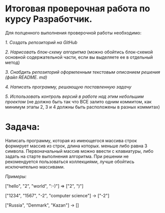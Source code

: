 # Итоговая проверочная работа по курсу Разработчик.

Для полценного выполнения проверочной работы необходимо:

*1. Создать репозиторий на GitHub*

*2. Нарисовать блок-схему алгоритма* (можно обойтись блок-схемой основной содержательной части, если вы
выделяете ее в отдельный метод)

*3. Снабдить репозиторий оформленным текстовым описанием решения (файл README. md)*

*4. Написать программу, решающую поставленную задачу*

*5. Использовать контроль версий в работе над этим небольшим проектом* (не должно быть так что BCE залито
одним коммитом, как минимум этапы 2, 3 и 4 должны быть расположены в разных коммитах)



# Задача: 
Написать программу, которая из имеющегося массива строк формирует массив из строк, длина которых.
меньше либо равна 3 символа. Первоначальный массив можно ввести с клавиатуры, либо задать на старте
выполнения алгоритма. При решении не рекомендуется пользоваться коллекциями, лучше обойтись
исключительно массивами.

*Примеры:*

["hello", "2", "world", ":-)"] => ["2", ")"]

["1234", "1567", "-2", "computer science"] -> ["-2"]

["Russia", "Denmark", "Kazan"] -> []